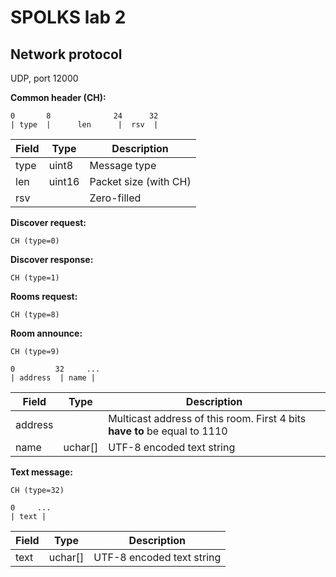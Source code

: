# SPOLKS lab 2

## Network protocol

UDP, port 12000

**Common header (CH):**

```
0       8              24      32
| type  |      len      |  rsv  |
```

Field | Type | Description
----- | ---- | -----------
type | uint8 | Message type
len | uint16 | Packet size (with CH)
rsv | | Zero-filled

**Discover request:**

```
CH (type=0)
```

**Discover response:**

```
CH (type=1)
```

**Rooms request:**

```
CH (type=8)
```

**Room announce:**

```
CH (type=9)

0         32     ...
| address  | name |
```

Field | Type | Description
----- | ---- | -----------
address | | Multicast address of this room. First 4 bits **have to** be equal to 1110
name | uchar[] | UTF-8 encoded text string

**Text message:**

```
CH (type=32)

0     ...
| text |
```

Field | Type | Description
----- | ---- | -----------
text | uchar[] | UTF-8 encoded text string
